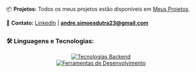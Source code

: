 📦 **Projetos:**
Todos os meus projetos estão disponíveis em [Meus Projetos](https://github.com/andresimoesdutra?tab=repositories).

📩 **Contato:**
[LinkedIn](https://www.linkedin.com/in/andresimoesdutra/) | **[andre.simoesdutra23@gmail.com](mailto:andre.simoesdutra23@gmail.com)**

##

### 🛠️ Linguagens e Tecnologias:

<p align="center">
  <a href="https://skillicons.dev">
    <img src="https://skillicons.dev/icons?i=java,js,typescript,go,spring,angular,electron,bootstrap" alt="Tecnologias Backend" />
    <br>
    <img src="https://skillicons.dev/icons?i=mysql,docker,windows,linux" alt="Ferramentas de Desenvolvimento" />
  </a>
</p>
